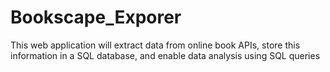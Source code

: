 # Bookscape_Exporer
This web application will extract data from online book APIs, store this information in a SQL database, and enable data analysis using SQL queries
